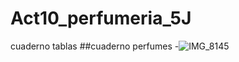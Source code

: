 # Act10_perfumeria_5J
cuaderno tablas
##cuaderno perfumes
-![IMG_8145](https://github.com/user-attachments/assets/4a8bf46b-5c0d-4066-9337-bac1f4393a50)
